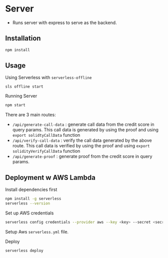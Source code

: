 # Server

- Runs server with express to serve as the backend.

## Installation
```bash
npm install
```

## Usage


Using Serverless with `serverless-offline`
```
sls offline start
```

Running Server
```bash
npm start
```


There are 3 main routes:
- `/api/generate-call-data` : generate call data from the credit score in query params. This call data is generated by using the proof and using `export solidtyCallData` function
- `/api/verify-call-data` : verify the call data generated by the above route. This call data is verified by using the proof and using `export solidityVerifyCallData` function
- `/api/generate-proof` : generate proof from the credit score in query params. 

## Deployment w AWS Lambda

Install dependencies first
```bash
npm install -g serverless
serverless --version
```

Set up AWS credentials
```bash
serverless config credentials --provider aws --key <key> --secret <secret>
```

Setup Aws `serverless.yml` file.


Deploy
```bash
serverless deploy
```
